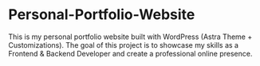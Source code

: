 # Personal-Portfolio-Website
This is my personal portfolio website built with WordPress (Astra Theme + Customizations). The goal of this project is to showcase my skills as a Frontend &amp; Backend Developer and create a professional online presence.
